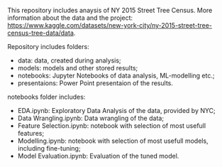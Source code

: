 This repository includes anaysis of NY 2015 Street Tree Census. More information about the data and the project: https://www.kaggle.com/datasets/new-york-city/ny-2015-street-tree-census-tree-data/data.

Repository includes folders:
- data: data, created during analysis;
- models: models and other stored results;
- notebooks: Jupyter Notebooks of data analysis, ML-modelling etc.;
- presentaions: Power Point presentaion of the results.

notebooks folder includes:
- EDA.ipynb: Exploratory Data Analysis of the data, provided by NYC;
- Data Wrangling.ipynb: Data wrangling of the data;
- Feature Selection.ipynb: notebook with selection of most usefull features;
- Modelling.ipynb: notebook with selection of most usefull models, including fine-tuning;
- Model Evaluation.ipynb: Evaluation of the tuned model.

